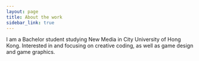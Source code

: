 ```yaml
---
layout: page
title: About the work
sidebar_link: true
---
```


I am a Bachelor student studying New Media in City University of Hong Kong.
Interested in and focusing on creative coding, as well as game design and game graphics.